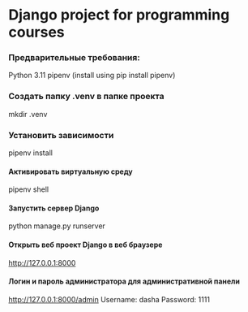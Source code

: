 # Django project for programming courses

### Предварительные требования:

Python 3.11
pipenv (install using pip install pipenv)



### Создать папку .venv в папке проекта

mkdir .venv



### Установить зависимости

pipenv install



#### Активировать виртуальную среду

pipenv shell



#### Запустить сервер Django

python manage.py runserver



#### Открыть веб проект Django в веб браузере

http://127.0.0.1:8000



#### Логин и пароль администратора для административной панели 

http://127.0.0.1:8000/admin
Username: dasha
Password: 1111

